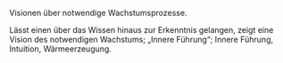 Visionen über notwendige Wachstumsprozesse.

Lässt einen über das Wissen hinaus zur Erkenntnis gelangen, zeigt eine Vision des notwendigen Wachstums; „Innere Führung“; Innere Führung, Intuition, Wärmeerzeugung.